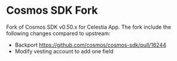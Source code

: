 # Cosmos SDK Fork

Fork of Cosmos SDK v0.50.x for Celestia App.
The fork include the following changes compared to upstream:

* Backport https://github.com/cosmos/cosmos-sdk/pull/16244
* Modify vesting account to add one field 
